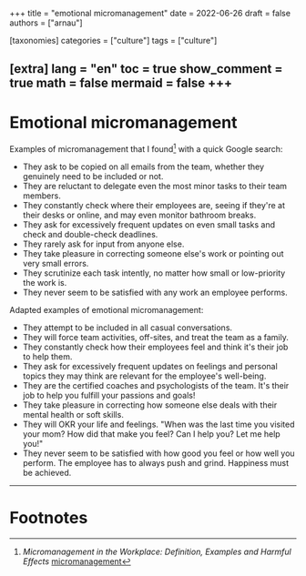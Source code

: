 
+++
title = "emotional micromanagement"
date = 2022-06-26
draft = false
authors = ["arnau"]

[taxonomies]
categories = ["culture"]
tags = ["culture"]

[extra]
lang = "en"
toc = true
show_comment = true
math = false
mermaid = false
+++
---

# Emotional micromanagement

Examples of micromanagement that I found[^1] with a quick Google search:

- They ask to be copied on all emails from the team, whether they genuinely need to be included or not.
- They are reluctant to delegate even the most minor tasks to their team members.
- They constantly check where their employees are, seeing if they're at their desks or online, and may even monitor bathroom breaks.
- They ask for excessively frequent updates on even small tasks and check and double-check deadlines.
- They rarely ask for input from anyone else.
- They take pleasure in correcting someone else's work or pointing out very small errors.
- They scrutinize each task intently, no matter how small or low-priority the work is.
- They never seem to be satisfied with any work an employee performs.

Adapted examples of emotional micromanagement:

- They attempt to be included in all casual conversations.
- They will force team activities, off-sites, and treat the team as a family.
- They constantly check how their employees feel and think it's their job to help them.
- They ask for excessively frequent updates on feelings and personal topics they may think are relevant for the employee's well-being.
- They are the certified coaches and psychologists of the team. It's their job to help you fulfill your passions and goals!
- They take pleasure in correcting how someone else deals with their mental health or soft skills.
- They will OKR your life and feelings. "When was the last time you visited your mom? How did that make you feel? Can I help you? Let me help you!"
- They never seem to be satisfied with how good you feel or how well you perform. The employee has to always push and grind. Happiness must be achieved.

---
# Footnotes

[^1]: *Micromanagement in the Workplace: Definition, Examples and Harmful Effects* [micromanagement](https://blog.empuls.io/micromanagement)